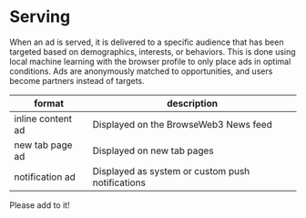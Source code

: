# Serving

When an ad is served, it is delivered to a specific audience that has been targeted based on demographics, interests, or behaviors. This is done using local machine learning with the browser profile to only place ads in optimal conditions. Ads are anonymously matched to opportunities, and users become partners instead of targets.

| format  | description  |
|---|---|
| inline content ad  | Displayed on the BrowseWeb3 News feed  |
| new tab page ad  | Displayed on new tab pages  |
| notification ad  | Displayed as system or custom push notifications  |

Please add to it!
